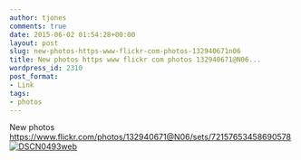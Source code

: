 ```yaml
---
author: tjones
comments: true
date: 2015-06-02 01:54:28+00:00
layout: post
slug: new-photos-https-www-flickr-com-photos-132940671n06
title: New photos https www flickr com photos 132940671@N06...
wordpress_id: 2310
post_format:
- Link
tags:
- photos
---
```


New photos https://www.flickr.com/photos/132940671@N06/sets/72157653458690578
[![DSCN0493web](http://www.theojones.name/wp-content/uploads/2015/06/DSCN0493web.jpg)](http://www.theojones.name/wp-content/uploads/2015/06/DSCN0493web.jpg)
